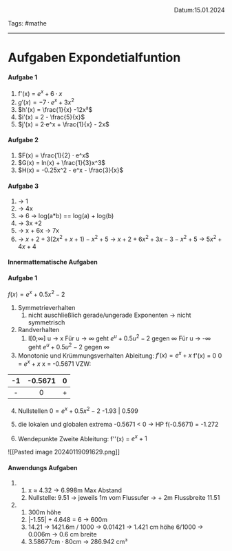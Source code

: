 <p align="right">Datum:15.01.2024</p>

Tags: #mathe 

---

# Aufgaben Expondetialfuntion

#### Aufgabe 1 
1. f'(x) = $e^x + 6·x$
2. $g'(x) = -7·e^x + 3x^2$
3. $h'(x) = \frac{1}{x} -12x²$
4. $i'(x) = 2 - \frac{5}{x}$
5. $j'(x) = 2·e^x + \frac{1}{x} - 2x$

#### Aufgabe 2 
1. $F(x) = \frac{1}{2} · e^x$
2. $G(x) = ln(x) + \frac{1}{3}x^3$
3. $H(x) = -0.25x^2 - e^x - \frac{3}{x}$

#### Aufgabe 3
1. → 1
2. → 4x
3. → 6 → log(a\*b) == log(a) + log(b) 
4. → 3x +2
5. → x + 6x → 7x
6. → $x +2 + 3 (2x^2+x+1) -x^2 + 5$ → 
	$x +2 + 6x^2+3x-3 -x^2 + 5$ →
	$5x^2 + 4x + 4$

#### Innermattematische Aufgaben
#### Aufgabe 1
$f(x) = e^x  + 0.5x^2 - 2$
1. Symmetrieverhalten
	1. nicht auschließlich gerade/ungerade Exponenten
	 → nicht symmetrisch
 2. Randverhalten
	 1. I\[0;∞]
	  u → x
	  Für u → ∞
	  geht $e^u  + 0.5u^2 - 2$ 
	  gegen ∞
	Für u → -∞
		geht $e^u  + 0.5u^2 - 2$ 
		gegen ∞
1. Monotonie und Krümmungsverhalten
Ableitung: $f'(x) = e^x  + x$
f'(x) = 0
0 = $e^x  + x$
x = -0.5671
VZW:

-1 | -0.5671 | 0
:-:|:-:|:-:
-|0|+

4. Nullstellen
$0 = e^x  + 0.5x^2 - 2$
-1.93 | 0.599

5. die lokalen und globalen extrema
-0.5671 < 0 → HP
f(-0.5671) = -1.272

6. Wendepunkte
Zweite Ableitung: f''(x) = $e^x  + 1$

![[Pasted image 20240119091629.png]]


#### Anwendungs Aufgaben
1. 
	1. x ≈ 4.32 → 6.998m Max Abstand
	2. Nullstelle: 9.51 → jeweils 1m vom Flussufer
		 → + 2m
		 Flussbreite 11.51
 2. 
	 1. 300m höhe
	 2. |-1.55|  + 4.648 = 6 → 600m
	 3. 14.21 → 1421.6m 
	     / 1000 → 0.01421 → 1.421 cm höhe
	     6/1000 → 0.006m → 0.6 cm breite
	 1. 3.58677cm · 80cm → 286.942 cm³